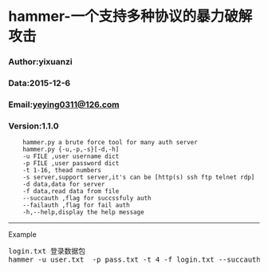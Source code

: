 # hammer-一个支持多种协议的暴力破解攻击
### Author:yixuanzi
### Data:2015-12-6
### Email:yeying0311@126.com
### Version:1.1.0
```
    hammer.py a brute force tool for many auth server
    hammer.py {-u,-p,-s}[-d,-h]
    -u FILE ,user username dict
    -p FILE ,user password dict
    -t 1-16, thead numbers
    -s server,support server,it's can be [http(s) ssh ftp telnet rdp]
    -d data,data for server
    -f data,read data from file
    --succauth ,flag for succssfuly auth
    --failauth ,flag for fail auth
    -h,--help,display the help message
```
--------
Example
<pre>
login.txt 登录数据包
hammer -u user.txt  -p pass.txt -t 4 -f login.txt --succauth='index.php' -s http://192.168.31.24 
</pre>

